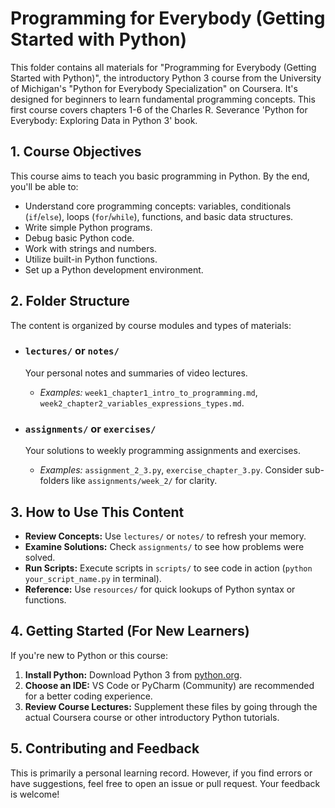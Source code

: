 # Programming for Everybody (Getting Started with Python)

This folder contains all materials for "Programming for Everybody (Getting Started with Python)", the introductory Python 3 course from the University of Michigan's "Python for Everybody Specialization" on Coursera. It's designed for beginners to learn fundamental programming concepts. This first course covers chapters 1-6 of the Charles R. Severance 'Python for Everybody: Exploring Data in Python 3' book.

## 1. Course Objectives

This course aims to teach you basic programming in Python. By the end, you'll be able to:

* Understand core programming concepts: variables, conditionals (`if`/`else`), loops (`for`/`while`), functions, and basic data structures.
* Write simple Python programs.
* Debug basic Python code.
* Work with strings and numbers.
* Utilize built-in Python functions.
* Set up a Python development environment.

## 2. Folder Structure

The content is organized by course modules and types of materials:

* ### `lectures/` or `notes/`
    Your personal notes and summaries of video lectures.
    * *Examples:* `week1_chapter1_intro_to_programming.md`, `week2_chapter2_variables_expressions_types.md`.

* ### `assignments/` or `exercises/`
    Your solutions to weekly programming assignments and exercises.
    * *Examples:* `assignment_2_3.py`, `exercise_chapter_3.py`. Consider sub-folders like `assignments/week_2/` for clarity.


## 3. How to Use This Content

* **Review Concepts:** Use `lectures/` or `notes/` to refresh your memory.
* **Examine Solutions:** Check `assignments/` to see how problems were solved.
* **Run Scripts:** Execute scripts in `scripts/` to see code in action (`python your_script_name.py` in terminal).
* **Reference:** Use `resources/` for quick lookups of Python syntax or functions.

## 4. Getting Started (For New Learners)

If you're new to Python or this course:

1.  **Install Python:** Download Python 3 from [python.org](https://www.python.org/).
2.  **Choose an IDE:** VS Code or PyCharm (Community) are recommended for a better coding experience.
3.  **Review Course Lectures:** Supplement these files by going through the actual Coursera course or other introductory Python tutorials.

## 5. Contributing and Feedback

This is primarily a personal learning record. However, if you find errors or have suggestions, feel free to open an issue or pull request. Your feedback is welcome!
